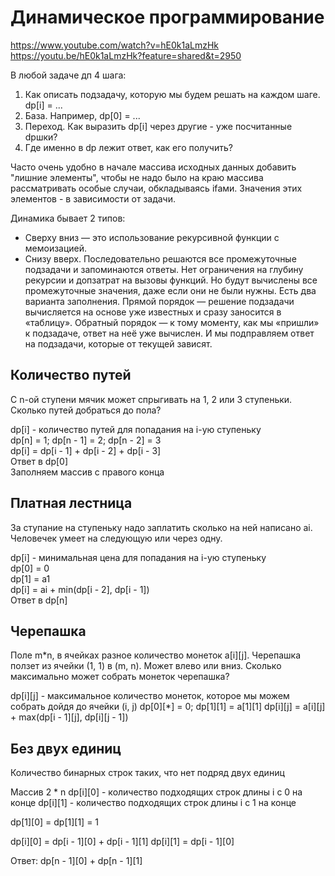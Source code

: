 # Динамическое программирование

https://www.youtube.com/watch?v=hE0k1aLmzHk
https://youtu.be/hE0k1aLmzHk?feature=shared&t=2950

В любой задаче дп 4 шага:
1. Как описать подзадачу, которую мы будем решать на каждом шаге. dp[i] = ...
2. База. Например, dp[0] = ...
3. Переход. Как выразить dp[i] через другие - уже посчитанные dpшки?
4. Где именно в dp лежит ответ, как его получить?

Часто очень удобно в начале массива исходных данных добавить "лишние элементы", 
чтобы не надо было на краю массива рассматривать особые случаи, обкладываясь ifами. 
Значения этих элементов - в зависимости от задачи.

Динамика бывает 2 типов:
- Сверху вниз — это использование рекурсивной функции с мемоизацией.
- Снизу вверх. Последовательно решаются все промежуточные подзадачи и запоминаются ответы. Нет ограничения 
на глубину рекурсии и допзатрат на вызовы функций. Но будут вычислены все промежуточные значения, даже если они 
не были нужны. Есть два варианта заполнения. Прямой порядок — решение подзадачи вычисляется на основе уже известных 
и сразу заносится в «таблицу». Обратный порядок — к тому моменту, как мы «пришли» к подзадаче, ответ на неё 
уже вычислен. И мы подправляем ответ на подзадачи, которые от текущей зависят.

## Количество путей
С n-ой ступени мячик может спрыгивать на 1, 2 или 3 ступеньки. 
Сколько путей добраться до пола?

dp[i] - количество путей для попадания на i-ую ступеньку  
dp[n] = 1; dp[n - 1] = 2; dp[n - 2] = 3  
dp[i] = dp[i - 1] + dp[i - 2] + dp[i - 3]  
Ответ в dp[0]  
Заполняем массив с правого конца


## Платная лестница
За ступание на ступеньку надо заплатить сколько на ней написано ai. 
Человечек умеет на следующую или через одну.

dp[i] - минимальная цена для попадания на i-ую ступеньку  
dp[0] = 0  
dp[1] = a1  
dp[i] = ai + min(dp[i - 2], dp[i - 1])  
Ответ в dp[n]


## Черепашка
Поле m*n, в ячейках разное количество монеток a[i][j]. Черепашка ползет из ячейки (1, 1) в (m, n). 
Может влево или вниз. Сколько максимально может собрать монеток черепашка? 

dp[i][j] - максимальное количество монеток, которое мы можем собрать дойдя до ячейки (i, j)
dp[0][*] = 0; dp[1][1] = a[1][1]
dp[i][j] = a[i][j] + max(dp[i - 1][j], dp[i][j - 1])


## Без двух единиц
Количество бинарных строк таких, что нет подряд двух единиц

Массив 2 * n
dp[i][0] - количество подходящих строк длины i c 0 на конце
dp[i][1] - количество подходящих строк длины i c 1 на конце

dp[1][0] = dp[1][1] = 1

dp[i][0] = dp[i - 1][0] + dp[i - 1][1]
dp[i][1] = dp[i - 1][0]

Ответ: dp[n - 1][0] + dp[n - 1][1]


